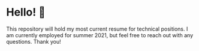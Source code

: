 # Hello! 👋
This repository will hold my most current resume for technical positions. I am currently employed for summer 2021, but feel free to reach out with any questions. Thank you!
